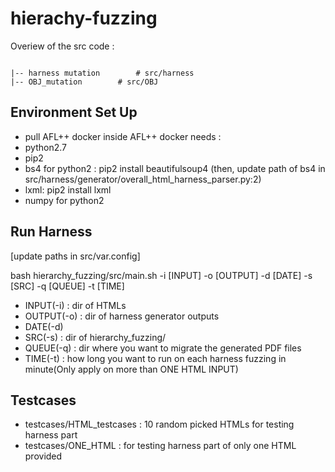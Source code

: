 # hierachy-fuzzing

Overiew of the src code :
```console

|-- harness mutation		# src/harness
|-- OBJ_mutation		# src/OBJ

```

## Environment Set Up

- pull AFL++ docker
inside AFL++ docker needs : 
- python2.7
- pip2
- bs4 for python2 : pip2 install beautifulsoup4 (then, update path of bs4 in src/harness/generator/overall_html_harness_parser.py:2) 
- lxml: pip2 install lxml
- numpy for python2

## Run Harness

  [update paths in src/var.config]

  bash hierarchy_fuzzing/src/main.sh -i [INPUT] -o [OUTPUT] -d [DATE] -s [SRC] -q [QUEUE] -t [TIME]

- INPUT(-i) : dir of HTMLs
- OUTPUT(-o) : dir of harness generator outputs 
- DATE(-d)
- SRC(-s) : dir of hierarchy_fuzzing/
- QUEUE(-q) : dir where you want to migrate the generated PDF files
- TIME(-t) : how long you want to run on each harness fuzzing in minute(Only apply on more than ONE HTML INPUT) 

## Testcases

- testcases/HTML_testcases : 10 random picked HTMLs for testing harness part
- testcases/ONE_HTML : for testing harness part of only one HTML provided
